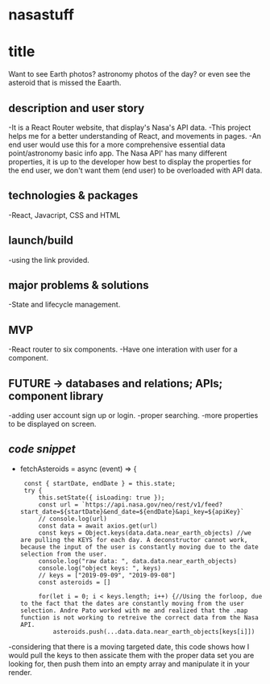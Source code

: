 # nasastuff
# title 
Want to see Earth photos? astronomy photos of the day? or even see the asteroid that is missed the Eaarth.

## description and user story 
-It is a React Router website, that display's Nasa's API data.
-This project helps me for a better understanding of React, and movements in pages.
-An end user would use this for a more comprehensive essential data point/astronomy basic info app. The Nasa API' has many different properties, it is up to the developer how best to display the properties for the end user, we don't want them (end user) to be overloaded with API data.

## technologies & packages
-React, Javacript, CSS and HTML

## launch/build 
-using the link provided. 

## major problems & solutions
-State and lifecycle management.

## MVP
-React router to six components.
-Have one interation with user for a component.

## FUTURE -> databases and relations; APIs; component library
-adding user account sign up or login.
-proper searching.
-more properties to be displayed on screen.

## _code snippet_
 - fetchAsteroids = async (event) => {
        
        const { startDate, endDate } = this.state;
        try {
            this.setState({ isLoading: true });
            const url = `https://api.nasa.gov/neo/rest/v1/feed?start_date=${startDate}&end_date=${endDate}&api_key=${apiKey}`
            // console.log(url)
            const data = await axios.get(url)
            const keys = Object.keys(data.data.near_earth_objects) //we are pulling the KEYS for each day. A deconstructor cannot work, because the input of the user is constantly moving due to the date selection from the user.
            console.log("raw data: ", data.data.near_earth_objects)
            console.log("object keys: ", keys)
            // keys = ["2019-09-09", "2019-09-08"]
            const asteroids = []

            for(let i = 0; i < keys.length; i++) {//Using the forloop, due to the fact that the dates are constantly moving from the user selection. Andre Pato worked with me and realized that the .map function is not working to retreive the correct data from the Nasa API.
                asteroids.push(...data.data.near_earth_objects[keys[i]])

-considering that there is a moving targeted date, this code shows how I would pull the keys to then assicate them with the proper data set you are looking for, then push them into an empty array and manipulate it in your render.
